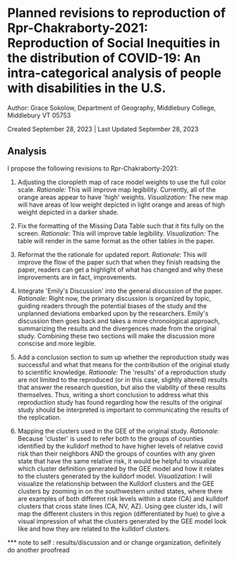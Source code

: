 # Planned revisions to reproduction of Rpr-Chakraborty-2021: Reproduction of Social Inequities in the distribution of COVID-19: An intra-categorical analysis of people with disabilities in the U.S.

Author: Grace Sokolow, Department of Geography, Middlebury College, Middlebury VT 05753   

Created September 28, 2023 | Last Updated September 28, 2023

## Analysis
I propose the following revisions to Rpr-Chakraborty-2021:
1. Adjusting the cloropleth map of race model weights to use the full color scale. 
*Rationale:* This will improve map legibility. Currently, all of the orange areas appear to have 'high' weights.
*Visualization:* The new map will have areas of low weight depicted in light orange and areas of high weight depicted in a darker shade.

2. Fix the formatting of the Missing Data Table such that it fits fully on the screen.
*Rationale:* This will improve table legibility.
*Visualization:* The table will render in the same format as the other tables in the paper. 

3. Reformat the the rationale for updated report.
*Rationale:* This will improve the flow of the paper such that when they finish readsing the paper, readers can get a highlight of what has changed and why these improvements are in fact, improvements. 
4. Integrate 'Emily's Discussion' into the general discussion of the paper.
*Rationale:* Right now, the primary discussion is organized by topic, guiding readers through the potential biases of the study and the unplanned deviations embarked upon by the researchers. Emily's discussion then goes back and takes a more chronological approach, summarizing the results and the divergences made from the original study. Combining these two sections will make the discussion more conscise and more legible.
5. Add a conclusion section to sum up whether the reproduction study was successful and what that means for the contribution of the original study to scientific knowledge.
*Rationale:* The 'results' of a reproduction study are not limited to the reproduced (or in this case, slightly altered) results that answer the research question, but also the viability of these results themselves. Thus, writing a short conclusion to address what this reproduction study has found regarding how the results of the original study should be interpreted is important to communicating the results of the replication.

6. Mapping the clusters used in the GEE of the original study. 
*Rationale:* Because 'cluster' is used to refer both to the groups of counties identified by the kulldorf method to have higher levels of relative covid risk than their neighbors AND the groups of counties with any given state that have the same relative risk, it would be helpful to visualize which cluster definition generated by the GEE model and how it relates to the clusters generated by the kulldorf model. 
*Visualization:* I will visualize the relationship between the Kulldorf clusters and the GEE clusters by zooming in on the southwestern united states, where there are examples of both different risk levels within a state (CA) and kulldorf clusters that cross state lines (CA, NV, AZ). Using gee cluster ids, I will map the different clusters in this region (differentiated by hue) to give a visual impression of what the clusters generated by the GEE model look like and how they are related to the kulldorf clusters.

*** note to self : results/discussion and or change organization, definitely do another proofread

